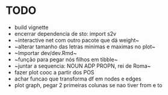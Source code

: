 # TODO

- build vignette
- encerrar dependencia de sto: import s2v
- ~interactive net com outro pacote que dá weight~
- ~alterar tamanho das letras minimas e maximas no plot~
- ~Importar dev/dev.Rmd~
- ~função para pegar nós filhos em tibble~
- ~juntar a sequencia: NOUN ADP PROPN, rei de Roma~
- fazer plot cooc a partir dos POS 
- achar funcao que transforma df em nodes e edges
- plot graph, pegar 2 primeiras colunas se nao tiver from e to


